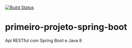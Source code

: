 [![Build Status](https://travis-ci.org/rodrigoalourenco/primeiro-projeto-spring-boot.svg?branch=master)](https://travis-ci.org/rodrigoalourenco/primeiro-projeto-spring-boot)
# primeiro-projeto-spring-boot
Api RESTful com Spring Boot e Java 8
